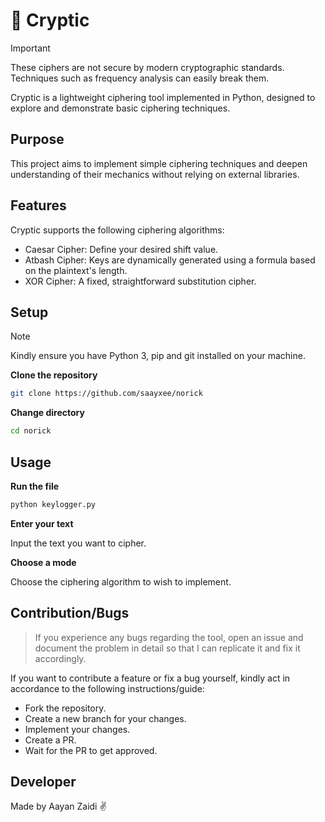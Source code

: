 # 🔐 Cryptic
> [!IMPORTANT]
> These ciphers are not secure by modern cryptographic standards. Techniques such as frequency analysis can easily break them.  

Cryptic is a lightweight ciphering tool implemented in Python, designed to explore and demonstrate basic ciphering techniques.

## Purpose
This project aims to implement simple ciphering techniques and deepen understanding of their mechanics without relying on external libraries.

## Features

Cryptic supports the following ciphering algorithms:

-  Caesar Cipher: Define your desired shift value.
-  Atbash Cipher: Keys are dynamically generated using a formula based on the plaintext's length.  
-  XOR Cipher: A fixed, straightforward substitution cipher.


## Setup
> [!NOTE]  
> Kindly ensure you have Python 3, pip and git installed on your machine.

**Clone the repository**

```bash
git clone https://github.com/saayxee/norick
```

**Change directory**

```bash
cd norick
```


## Usage
**Run the file**
```bash
python keylogger.py
```
**Enter your text**

Input the text you want to cipher.

**Choose a mode**

Choose the ciphering algorithm to wish to implement.

## Contribution/Bugs
> If you experience any bugs regarding the tool, open an issue and document the problem in detail so that I can replicate it and fix it accordingly.

If you want to contribute a feature or fix a bug yourself, kindly act in accordance to the following instructions/guide:
- Fork the repository.
- Create a new branch for your changes.
- Implement your changes.
- Create a PR.
- Wait for the PR to get approved.

## Developer
Made by Aayan Zaidi ✌️
